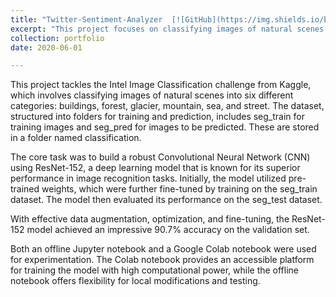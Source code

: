 ```yaml
---
title: "Twitter-Sentiment-Analyzer  [![GitHub](https://img.shields.io/badge/-GitHub-black?style=flat-square&logo=github)](https://github.com/atishay-kasliwal/Twitter-Sentiment-Analyzer)"
excerpt: "This project focuses on classifying images of natural scenes from around the world using the Intel Image Classification dataset from Kaggle. The dataset contains six categories: buildings, forest, glacier, mountain, sea, and street. A ResNet-152 neural network model was used, with pre-trained weights updated by training on the provided training dataset (seg_train). The model achieved 90.7% accuracy on the validation dataset (seg_test). Both an offline notebook and a Google Colab notebook were used for experimentation and model training.<br/><img src='/images/image.png'>"
collection: portfolio
date: 2020-06-01

---
```


This project tackles the Intel Image Classification challenge from Kaggle, which involves classifying images of natural scenes into six different categories: buildings, forest, glacier, mountain, sea, and street. The dataset, structured into folders for training and prediction, includes seg_train for training images and seg_pred for images to be predicted. These are stored in a folder named classification.

The core task was to build a robust Convolutional Neural Network (CNN) using ResNet-152, a deep learning model that is known for its superior performance in image recognition tasks. Initially, the model utilized pre-trained weights, which were further fine-tuned by training on the seg_train dataset. The model then evaluated its performance on the seg_test dataset.

With effective data augmentation, optimization, and fine-tuning, the ResNet-152 model achieved an impressive 90.7% accuracy on the validation set.

Both an offline Jupyter notebook and a Google Colab notebook were used for experimentation. The Colab notebook provides an accessible platform for training the model with high computational power, while the offline notebook offers flexibility for local modifications and testing.
